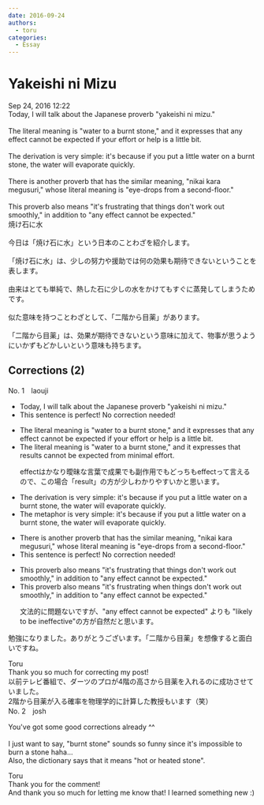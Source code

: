 ```yaml
---
date: 2016-09-24
authors:
  - toru
categories:
  - Essay
---
```


<h1 id="subject_show">Yakeishi ni Mizu</h1>
<div class="date">Sep 24, 2016 12:22</div>
<div id="post"><div id="body_show_ori">
Today, I will talk about the Japanese proverb "yakeishi ni mizu."<br/><br/>The literal meaning is "water to a burnt stone," and it expresses that any effect cannot be expected if your effort or help is a little bit.<br/><br/>The derivation is very simple: it's because if you put a little water on a burnt stone, the water will evaporate quickly.<br/><br/>There is another proverb that has the similar meaning, "nikai kara megusuri," whose literal meaning is "eye-drops from a second-floor."<br/><br/>This proverb also means "it's frustrating that things don't work out smoothly," in addition to "any effect cannot be expected."
</div></div>

<!-- more -->

<div id="post_ja"><div id="body_show_mo">
焼け石に水<br/><br/>今日は「焼け石に水」という日本のことわざを紹介します。<br/><br/>「焼け石に水」は、少しの努力や援助では何の効果も期待できないということを表します。<br/><br/>由来はとても単純で、熱した石に少しの水をかけてもすぐに蒸発してしまうためです。<br/><br/>似た意味を持つことわざとして、「二階から目薬」があります。<br/><br/>「二階から目薬」は、効果が期待できないという意味に加えて、物事が思うようにいかずもどかしいという意味も持ちます。
</div></div>

## Corrections (2)
<div id="block"><div class="first_name"> No. 1　<span class="just_name">laouji</span></div><div id="block2">
<ul class="correction_field">
<li class="incorrect">Today, I will talk about the Japanese proverb "yakeishi ni mizu."</li>
<li class="corrected perfect">This sentence is perfect! No correction needed!</li>
</ul>
<ul class="correction_field">
<li class="incorrect">The literal meaning is "water to a burnt stone," and it expresses that any effect cannot be expected if your effort or help is a little bit.</li>
<li class="corrected correct">
The literal meaning is "water to a burnt stone," and it expresses that <span class="f_blue">results</span> cannot be expected from <span class="f_blue">minimal effort</span>.
<p class="correction_comment">effectはかなり曖昧な言葉で成果でも副作用でもどっちもeffectって言えるので、この場合「result」の方が少しわかりやすいかと思います。</p>
</li>
</ul>
<ul class="correction_field">
<li class="incorrect">The derivation is very simple: it's because if you put a little water on a burnt stone, the water will evaporate quickly.</li>
<li class="corrected correct">
The <span class="f_blue">metaphor</span> is very simple: <span class="sline">it's because </span>if you put a little water on a burnt stone, the water will evaporate quickly.
</li>
</ul>
<ul class="correction_field">
<li class="incorrect">There is another proverb that has the similar meaning, "nikai kara megusuri," whose literal meaning is "eye-drops from a second-floor."</li>
<li class="corrected perfect">This sentence is perfect! No correction needed!</li>
</ul>
<ul class="correction_field">
<li class="incorrect">This proverb also means "it's frustrating that things don't work out smoothly," in addition to "any effect cannot be expected."</li>
<li class="corrected correct">
This proverb also means "it's frustrating <span class="f_blue">when</span> things don't work out smoothly," in addition to "any effect cannot be expected."
<p class="correction_comment">文法的に問題ないですが、"any effect cannot be expected" よりも "likely to be ineffective"の方が自然だと思います。</p>
</li>
</ul>
<p class="comment_small">
 勉強になりました。ありがとうございます。「二階から目薬」を想像すると面白いですね。
</p>

</div><div class="name"><span class="just_name">Toru</span><br>
Thank you so much for correcting my post!<br/>以前テレビ番組で、ダーツのプロが4階の高さから目薬を入れるのに成功させていました。<br/>2階から目薬が入る確率を物理学的に計算した教授もいます（笑）
</div>
</div>
<div id="block"><div class="first_name"> No. 2　<span class="just_name">josh</span></div><div id="block2">
<p class="comment_small">
 You've got some good corrections already ^^
 <br/>
 <br/>
 I just want to say, "burnt stone" sounds so funny since it's impossible to burn a stone haha...
 <br/>
 Also, the dictionary says that it means "hot or heated stone".
</p>

</div><div class="name"><span class="just_name">Toru</span><br>
Thank you for the comment!<br/>And thank you so much for letting me know that! I learned something new :)
</div>
</div>
